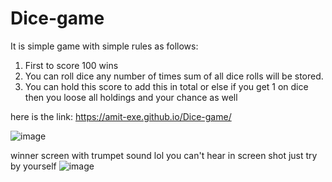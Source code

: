 # Dice-game

It is simple game with simple rules as follows:
  1. First to score 100 wins
  2. You can roll dice any number of times sum of all dice rolls will be stored.
  3. You can hold this score to add this in total or else if you get 1 on dice then you loose all holdings and your chance as well
  
 
 here is the link: https://amit-exe.github.io/Dice-game/
 
![image](https://user-images.githubusercontent.com/56499723/191189190-c3a0454e-8544-47f6-b3ac-254123d359cf.png)



winner screen with trumpet sound lol you can't hear in screen shot just try by yourself
![image](https://user-images.githubusercontent.com/56499723/191189476-154256c8-f39d-448a-bf85-3150ca8fecb4.png)


